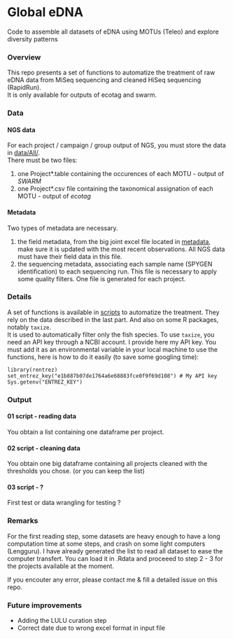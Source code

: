 # Global eDNA
Code to assemble all datasets of eDNA using MOTUs (Teleo) and explore diversity patterns

### Overview

This repo presents a set of functions to automatize the treatment of raw eDNA data from MiSeq sequencing and cleaned HiSeq sequencing (RapidRun).   
It is only available for outputs of ecotag and swarm.   

### Data

#### NGS data

For each project / campaign / group output of NGS, you must store the data in [data/All/](data/All/).  
There must be two files:  
1. one Project\*.table containing the occurences of each MOTU - output of *SWARM*
2. one Project\*.csv file containing the taxonomical assignation of each MOTU - output of *ecotag*

#### Metadata

Two types of metadata are necessary.  
1. the field metadata, from the big joint excel file located in [metadata](metadata), make sure it is updated with the most recent observations. All NGS data must have their field data in this file. 
2. the sequencing metadata, associating each sample name (SPYGEN identification) to each sequencing run. This file is necessary to apply some quality filters. One file is generated for each project. 

### Details

A set of functions is available in [scripts](scripts) to automatize the treatment. 
They rely on the data described in the last part. And also on some R packages, notably `taxize`.  
It is used to automatically filter only the fish species. To use `taxize`, you need an API key through a NCBI account. 
I provide here my API key. You must add it as an environmental variable in your local machine to use the functions, here is how to do it easily (to save some googling time):

```
library(rentrez)
set_entrez_key("e1b887b07de1764a6e68883fce0f9f69d108") # My API key
Sys.getenv("ENTREZ_KEY") 
```

### Output

#### 01 script - reading data

You obtain a list containing one dataframe per project. 

#### 02 script - cleaning data

You obtain one big dataframe containing all projects cleaned with the thresholds you chose. (or you can keep the list)

#### 03 script - ?

First test or data wrangling for testing ?

### Remarks

For the first reading step, some datasets are heavy enough to have a long computation time at some steps, and crash on some light computers (Lengguru). 
I have already generated the list to read all dataset to ease the computer transfert. You can load it in .Rdata and proceeed to step 2 - 3 for the projects available at the moment.  

If you encouter any error, please contact me & fill a detailed issue on this repo. 

### Future improvements

- Adding the LULU curation step
- Correct date due to wrong excel format in input file 


